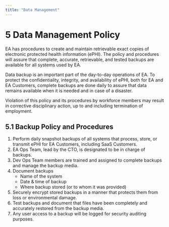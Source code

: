 ```yaml
---
title: "Data Management"
---
```

# ​5​ Data Management Policy
EA has procedures to create and maintain retrievable exact copies of electronic protected health information (ePHI). The policy and procedures will assure that complete, accurate, retrievable, and tested backups are available for all systems used by EA.

Data backup is an important part of the day-to-day operations of EA. To protect the confidentiality, integrity, and availability of ePHI, both for EA and EA Customers, complete backups are done daily to assure that data remains available when it is needed and in case of a disaster.

Violation of this policy and its procedures by workforce members may result in corrective disciplinary action, up to and including termination of employment.

## ​5.1​ Backup Policy and Procedures
1. Perform daily snapshot backups of all systems that process, store, or transmit ePHI for EA Customers, including SaaS Customers.
1. EA Ops Team, lead by the CTO, is designated to be in charge of backups.
1. Dev Ops Team members are trained and assigned to complete backups and manage the backup media.
1. Document backups
    * Name of the system
    * Date & time of backup
    * Where backup stored (or to whom it was provided)
1. Securely encrypt stored backups in a manner that protects them from loss or environmental damage.
1. Test backups and document that files have been completely and accurately restored from the backup media.
1. Any user access to a backup will be logged for security auditing purposes.

